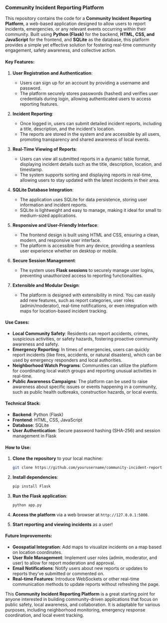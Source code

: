 ### **Community Incident Reporting Platform**

This repository contains the code for a **Community Incident Reporting Platform**, a web-based application designed to allow users to report incidents, emergencies, or any relevant events occurring within their community. Built using **Python (Flask)** for the backend, **HTML, CSS, and JavaScript** for the frontend, and **SQLite** as the database, this platform provides a simple yet effective solution for fostering real-time community engagement, safety awareness, and collective action.

#### **Key Features:**

1. **User Registration and Authentication**:
   - Users can sign up for an account by providing a username and password.
   - The platform securely stores passwords (hashed) and verifies user credentials during login, allowing authenticated users to access reporting features.

2. **Incident Reporting**:
   - Once logged in, users can submit detailed incident reports, including a title, description, and the incident's location.
   - The reports are stored in the system and are accessible by all users, promoting transparency and shared awareness of local events.

3. **Real-Time Viewing of Reports**:
   - Users can view all submitted reports in a dynamic table format, displaying incident details such as the title, description, location, and timestamp.
   - The system supports sorting and displaying reports in real-time, allowing users to stay updated with the latest incidents in their area.

4. **SQLite Database Integration**:
   - The application uses SQLite for data persistence, storing user information and incident reports.
   - SQLite is lightweight and easy to manage, making it ideal for small to medium-sized applications.

5. **Responsive and User-Friendly Interface**:
   - The frontend design is built using HTML and CSS, ensuring a clean, modern, and responsive user interface.
   - The platform is accessible from any device, providing a seamless user experience whether on desktop or mobile.

6. **Secure Session Management**:
   - The system uses **Flask sessions** to securely manage user logins, preventing unauthorized access to reporting functionalities.

7. **Extensible and Modular Design**:
   - The platform is designed with extensibility in mind. You can easily add new features, such as report categories, user roles (admin/moderator), real-time notifications, or even integration with maps for location-based incident tracking.

#### **Use Cases:**
- **Local Community Safety**: Residents can report accidents, crimes, suspicious activities, or safety hazards, fostering proactive community awareness and safety.
- **Emergency Reporting**: In times of emergencies, users can quickly report incidents (like fires, accidents, or natural disasters), which can be used by emergency responders and local authorities.
- **Neighborhood Watch Programs**: Communities can utilize the platform for coordinating local watch groups and reporting unusual activities in real-time.
- **Public Awareness Campaigns**: The platform can be used to raise awareness about specific issues or events happening in a community, such as public health outbreaks, construction hazards, or local events.

#### **Technical Stack:**
- **Backend**: Python (Flask)
- **Frontend**: HTML, CSS, JavaScript
- **Database**: SQLite
- **User Authentication**: Secure password hashing (SHA-256) and session management in Flask

#### **How to Use:**
1. **Clone the repository** to your local machine:
   ```bash
   git clone https://github.com/yourusername/community-incident-reporting.git
   ```

2. **Install dependencies**:
   ```bash
   pip install Flask
   ```

3. **Run the Flask application**:
   ```bash
   python app.py
   ```

4. **Access the platform** via a web browser at `http://127.0.0.1:5000`.

5. **Start reporting and viewing incidents** as a user!

#### **Future Improvements:**
- **Geospatial Integration**: Add maps to visualize incidents on a map based on location coordinates.
- **User Role Management**: Implement user roles (admin, moderator, and user) to allow for report moderation and approval.
- **Email Notifications**: Notify users about new reports or updates to reports they’ve submitted or commented on.
- **Real-time Features**: Introduce WebSockets or other real-time communication methods to update reports without refreshing the page.

This **Community Incident Reporting Platform** is a great starting point for anyone interested in building community-driven applications that focus on public safety, local awareness, and collaboration. It is adaptable for various purposes, including neighborhood monitoring, emergency response coordination, and local event tracking.
